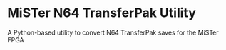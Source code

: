 # MiSTer N64 TransferPak Utility
 A Python-based utility to convert N64 TransferPak saves for the MiSTer FPGA
